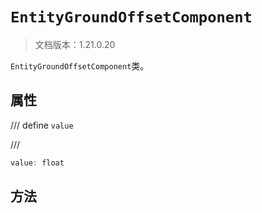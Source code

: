 # `EntityGroundOffsetComponent`

> 文档版本：1.21.0.20

`EntityGroundOffsetComponent`类。

## 属性

/// define
`value`


///

```js
value: float
```


## 方法

